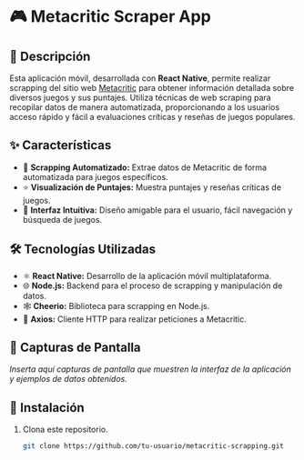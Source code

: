 # 🎮 Metacritic Scraper App

## 📖 Descripción
Esta aplicación móvil, desarrollada con **React Native**, permite realizar scrapping del sitio web [Metacritic](https://www.metacritic.com) para obtener información detallada sobre diversos juegos y sus puntajes. Utiliza técnicas de web scraping para recopilar datos de manera automatizada, proporcionando a los usuarios acceso rápido y fácil a evaluaciones críticas y reseñas de juegos populares.

## ✨ Características
- 🤖 **Scrapping Automatizado:** Extrae datos de Metacritic de forma automatizada para juegos específicos.
- ⭐ **Visualización de Puntajes:** Muestra puntajes y reseñas críticas de juegos.
- 📱 **Interfaz Intuitiva:** Diseño amigable para el usuario, fácil navegación y búsqueda de juegos.

## 🛠️ Tecnologías Utilizadas
- ⚛️ **React Native:** Desarrollo de la aplicación móvil multiplataforma.
- 🌐 **Node.js:** Backend para el proceso de scrapping y manipulación de datos.
- 🕸️ **Cheerio:** Biblioteca para scrapping en Node.js.
- 🚀 **Axios:** Cliente HTTP para realizar peticiones a Metacritic.

## 📸 Capturas de Pantalla
_Inserta aquí capturas de pantalla que muestren la interfaz de la aplicación y ejemplos de datos obtenidos._

## 🚀 Instalación
1. Clona este repositorio.
   ```bash
   git clone https://github.com/tu-usuario/metacritic-scrapping.git
